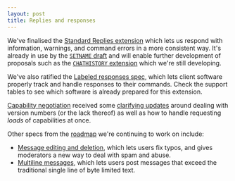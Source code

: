 ```yaml
---
layout: post
title: Replies and responses
---
```

We've finalised the [Standard Replies extension](https://ircv3.net/specs/extensions/standard-replies) which lets us respond with information, warnings, and command errors in a more consistent way. It's already in use by the [`SETNAME` draft](https://ircv3.net/specs/extensions/setname.html) and will enable further development of proposals such as the [`CHATHISTORY` extension](https://github.com/ircv3/ircv3-specifications/pull/393) which we're still developing.

We've also ratified the [Labeled responses spec](https://ircv3.net/specs/extensions/labeled-response), which lets client software properly track and handle responses to their commands. Check the support tables to see which software is already prepared for this extension.

[Capability negotiation](https://ircv3.net/specs/core/capability-negotiation) received some [clarifying updates](https://github.com/ircv3/ircv3-specifications/pull/371) around dealing with version numbers (or the lack thereof) as well as how to handle requesting *loads* of capabilities at once.

Other specs from the [roadmap](https://github.com/ircv3/ircv3-specifications/milestone/4) we're continuing to work on include:

* [Message editing and deletion](https://github.com/ircv3/ircv3-specifications/pull/304), which lets users fix typos, and gives moderators a new way to deal with spam and abuse.
* [Multiline messages](https://github.com/ircv3/ircv3-specifications/pull/398), which lets users post messages that exceed the traditional single line of byte limited text.